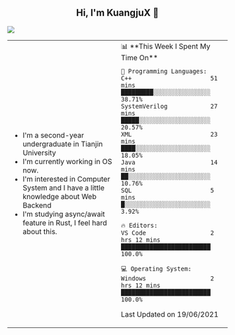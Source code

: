 <h2 align="center"> Hi, I'm KuangjuX 👋 </h2>
<p><img src="https://w.wallhaven.cc/full/nz/wallhaven-nz1e8j.jpg"></p>
<table>
    <tr>
        <td valign="center" width="50%">
            <ul>
                <li>I'm a second-year undergraduate in Tianjin University</li>
                <li>I'm currently working in OS now.</li>
                <li>I'm interested in Computer System and I have a little knowledge about Web Backend</li>
                <li>I'm studying async/await feature in Rust, I feel hard about this.</li>
            </ul>
        </td>
       <td valign="top" width="50%">
<!--START_SECTION:waka-->
📊 **This Week I Spent My Time On** 

```text
💬 Programming Languages: 
C++                      51 mins             █████████░░░░░░░░░░░░░░░░   38.71% 
SystemVerilog            27 mins             █████░░░░░░░░░░░░░░░░░░░░   20.57% 
XML                      23 mins             ████░░░░░░░░░░░░░░░░░░░░░   18.05% 
Java                     14 mins             ██░░░░░░░░░░░░░░░░░░░░░░░   10.76% 
SQL                      5 mins              █░░░░░░░░░░░░░░░░░░░░░░░░   3.92%

🔥 Editors: 
VS Code                  2 hrs 12 mins       █████████████████████████   100.0%

💻 Operating System: 
Windows                  2 hrs 12 mins       █████████████████████████   100.0%

```


 Last Updated on 19/06/2021
<!--END_SECTION:waka-->
</td></tr>
</table>



